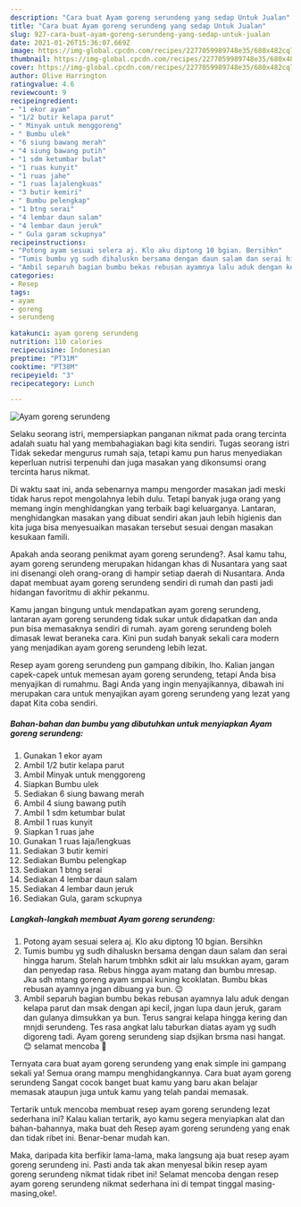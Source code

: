 ```yaml
---
description: "Cara buat Ayam goreng serundeng yang sedap Untuk Jualan"
title: "Cara buat Ayam goreng serundeng yang sedap Untuk Jualan"
slug: 927-cara-buat-ayam-goreng-serundeng-yang-sedap-untuk-jualan
date: 2021-01-26T15:36:07.669Z
image: https://img-global.cpcdn.com/recipes/2277059989748e35/680x482cq70/ayam-goreng-serundeng-foto-resep-utama.jpg
thumbnail: https://img-global.cpcdn.com/recipes/2277059989748e35/680x482cq70/ayam-goreng-serundeng-foto-resep-utama.jpg
cover: https://img-global.cpcdn.com/recipes/2277059989748e35/680x482cq70/ayam-goreng-serundeng-foto-resep-utama.jpg
author: Olive Harrington
ratingvalue: 4.6
reviewcount: 9
recipeingredient:
- "1 ekor ayam"
- "1/2 butir kelapa parut"
- " Minyak untuk menggoreng"
- " Bumbu ulek"
- "6 siung bawang merah"
- "4 siung bawang putih"
- "1 sdm ketumbar bulat"
- "1 ruas kunyit"
- "1 ruas jahe"
- "1 ruas lajalengkuas"
- "3 butir kemiri"
- " Bumbu pelengkap"
- "1 btng serai"
- "4 lembar daun salam"
- "4 lembar daun jeruk"
- " Gula garam sckupnya"
recipeinstructions:
- "Potong ayam sesuai selera aj. Klo aku diptong 10 bgian. Bersihkn"
- "Tumis bumbu yg sudh dihaluskn bersama dengan daun salam dan serai hingga harum. Stelah harum tmbhkn sdkit air lalu msukkan ayam, garam dan penyedap rasa. Rebus hingga ayam matang dan bumbu mresap. Jka sdh mtang goreng ayam smpai kuning kcoklatan. Bumbu bkas rebusan ayamnya jngan dibuang ya bun. 😉"
- "Ambil separuh bagian bumbu bekas rebusan ayamnya lalu aduk dengan kelapa parut dan msak dengan api kecil, jngan lupa daun jeruk, garam dan gulanya dimsukkan ya bun. Terus sangrai kelapa hingga kering dan mnjdi serundeng. Tes rasa angkat lalu taburkan diatas ayam yg sudh digoreng tadi. Ayam goreng serundeng siap dsjikan brsma nasi hangat.😊 selamat mencoba 💪"
categories:
- Resep
tags:
- ayam
- goreng
- serundeng

katakunci: ayam goreng serundeng 
nutrition: 110 calories
recipecuisine: Indonesian
preptime: "PT31M"
cooktime: "PT38M"
recipeyield: "3"
recipecategory: Lunch

---
```



![Ayam goreng serundeng](https://img-global.cpcdn.com/recipes/2277059989748e35/680x482cq70/ayam-goreng-serundeng-foto-resep-utama.jpg)

Selaku seorang istri, mempersiapkan panganan nikmat pada orang tercinta adalah suatu hal yang membahagiakan bagi kita sendiri. Tugas seorang istri Tidak sekedar mengurus rumah saja, tetapi kamu pun harus menyediakan keperluan nutrisi terpenuhi dan juga masakan yang dikonsumsi orang tercinta harus nikmat.

Di waktu  saat ini, anda sebenarnya mampu mengorder masakan jadi meski tidak harus repot mengolahnya lebih dulu. Tetapi banyak juga orang yang memang ingin menghidangkan yang terbaik bagi keluarganya. Lantaran, menghidangkan masakan yang dibuat sendiri akan jauh lebih higienis dan kita juga bisa menyesuaikan masakan tersebut sesuai dengan masakan kesukaan famili. 



Apakah anda seorang penikmat ayam goreng serundeng?. Asal kamu tahu, ayam goreng serundeng merupakan hidangan khas di Nusantara yang saat ini disenangi oleh orang-orang di hampir setiap daerah di Nusantara. Anda dapat membuat ayam goreng serundeng sendiri di rumah dan pasti jadi hidangan favoritmu di akhir pekanmu.

Kamu jangan bingung untuk mendapatkan ayam goreng serundeng, lantaran ayam goreng serundeng tidak sukar untuk didapatkan dan anda pun bisa memasaknya sendiri di rumah. ayam goreng serundeng boleh dimasak lewat beraneka cara. Kini pun sudah banyak sekali cara modern yang menjadikan ayam goreng serundeng lebih lezat.

Resep ayam goreng serundeng pun gampang dibikin, lho. Kalian jangan capek-capek untuk memesan ayam goreng serundeng, tetapi Anda bisa menyajikan di rumahmu. Bagi Anda yang ingin menyajikannya, dibawah ini merupakan cara untuk menyajikan ayam goreng serundeng yang lezat yang dapat Kita coba sendiri.

<!--inarticleads1-->

##### Bahan-bahan dan bumbu yang dibutuhkan untuk menyiapkan Ayam goreng serundeng:

1. Gunakan 1 ekor ayam
1. Ambil 1/2 butir kelapa parut
1. Ambil  Minyak untuk menggoreng
1. Siapkan  Bumbu ulek
1. Sediakan 6 siung bawang merah
1. Ambil 4 siung bawang putih
1. Ambil 1 sdm ketumbar bulat
1. Ambil 1 ruas kunyit
1. Siapkan 1 ruas jahe
1. Gunakan 1 ruas laja/lengkuas
1. Sediakan 3 butir kemiri
1. Sediakan  Bumbu pelengkap
1. Sediakan 1 btng serai
1. Sediakan 4 lembar daun salam
1. Sediakan 4 lembar daun jeruk
1. Sediakan  Gula, garam sckupnya




<!--inarticleads2-->

##### Langkah-langkah membuat Ayam goreng serundeng:

1. Potong ayam sesuai selera aj. Klo aku diptong 10 bgian. Bersihkn
1. Tumis bumbu yg sudh dihaluskn bersama dengan daun salam dan serai hingga harum. Stelah harum tmbhkn sdkit air lalu msukkan ayam, garam dan penyedap rasa. Rebus hingga ayam matang dan bumbu mresap. Jka sdh mtang goreng ayam smpai kuning kcoklatan. Bumbu bkas rebusan ayamnya jngan dibuang ya bun. 😉
1. Ambil separuh bagian bumbu bekas rebusan ayamnya lalu aduk dengan kelapa parut dan msak dengan api kecil, jngan lupa daun jeruk, garam dan gulanya dimsukkan ya bun. Terus sangrai kelapa hingga kering dan mnjdi serundeng. Tes rasa angkat lalu taburkan diatas ayam yg sudh digoreng tadi. Ayam goreng serundeng siap dsjikan brsma nasi hangat.😊 selamat mencoba 💪




Ternyata cara buat ayam goreng serundeng yang enak simple ini gampang sekali ya! Semua orang mampu menghidangkannya. Cara buat ayam goreng serundeng Sangat cocok banget buat kamu yang baru akan belajar memasak ataupun juga untuk kamu yang telah pandai memasak.

Tertarik untuk mencoba membuat resep ayam goreng serundeng lezat sederhana ini? Kalau kalian tertarik, ayo kamu segera menyiapkan alat dan bahan-bahannya, maka buat deh Resep ayam goreng serundeng yang enak dan tidak ribet ini. Benar-benar mudah kan. 

Maka, daripada kita berfikir lama-lama, maka langsung aja buat resep ayam goreng serundeng ini. Pasti anda tak akan menyesal bikin resep ayam goreng serundeng nikmat tidak ribet ini! Selamat mencoba dengan resep ayam goreng serundeng nikmat sederhana ini di tempat tinggal masing-masing,oke!.

